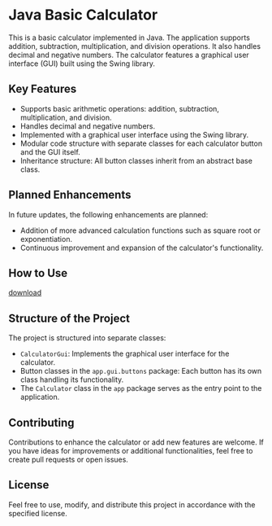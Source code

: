 # Java Basic Calculator

This is a basic calculator implemented in Java. The application supports addition, subtraction, multiplication, and division operations. It also handles decimal and negative numbers. The calculator features a graphical user interface (GUI) built using the Swing library.

## Key Features

- Supports basic arithmetic operations: addition, subtraction, multiplication, and division.
- Handles decimal and negative numbers.
- Implemented with a graphical user interface using the Swing library.
- Modular code structure with separate classes for each calculator button and the GUI itself.
- Inheritance structure: All button classes inherit from an abstract base class.

## Planned Enhancements

In future updates, the following enhancements are planned:
- Addition of more advanced calculation functions such as square root or exponentiation.
- Continuous improvement and expansion of the calculator's functionality.

## How to Use

[download](https://github.com/kwGh0st/java-apps-calculator/raw/master/Calculator.jar)

## Structure of the Project

The project is structured into separate classes:
- `CalculatorGui`: Implements the graphical user interface for the calculator.
- Button classes in the `app.gui.buttons` package: Each button has its own class handling its functionality.
- The `Calculator` class in the `app` package serves as the entry point to the application.

## Contributing

Contributions to enhance the calculator or add new features are welcome. If you have ideas for improvements or additional functionalities, feel free to create pull requests or open issues.

## License

Feel free to use, modify, and distribute this project in accordance with the specified license.

